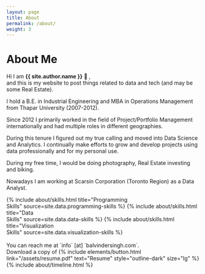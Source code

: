 ```yaml
---
layout: page
title: About
permalink: /about/
weight: 3
---
```


# **About Me**

Hi I am **{{ site.author.name }}** :wave: ,<br>
and this is my website to post things related to data and tech (and may be some Real Estate).

I hold a B.E. in Industrial Engineering and MBA in Operations Management from Thapar University (2007-2012).

Since 2012 I primarily worked in the field of Project/Portfolio Management internationally and had multiple roles in different geographies.

During this tenure I figured out my true calling and moved into Data Science and Analytics. I continually make efforts to grow and develop projects using data professionally and for my personal use. 

During my free time, I would be doing photography, Real Estate investing and biking.

Nowadays I am working at Scarsin Corporation (Toronto Region) as a Data Analyst.



<div class="row">
{% include about/skills.html title="Programming <br> Skills" source=site.data.programming-skills %}
{% include about/skills.html title="Data <br> Skills" source=site.data.data-skills %}
{% include about/skills.html title="Visualization <br> Skills" source=site.data.visualization-skills %}
</div>

<br>
You can reach me at `info` [at] `balvindersingh.com`. 
<br>
Download a copy of {% include elements/button.html link="/assets/resume.pdf" text="Resume" style="outline-dark" size="lg" %}

<div class="row">
{% include about/timeline.html %}
</div>